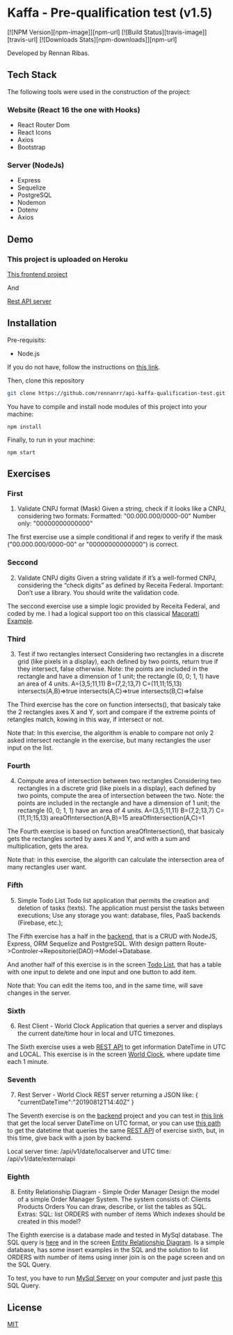 # Kaffa - Pre-qualification test (v1.5)

[![NPM Version][npm-image]][npm-url]
[![Build Status][travis-image]][travis-url]
[![Downloads Stats][npm-downloads]][npm-url]

Developed by Rennan Ribas.

## Tech Stack

The following tools were used in the construction of the project:

### Website (React 16 the one with Hooks)
- React Router Dom
- React Icons
- Axios
- Bootstrap

### Server (NodeJs)
- Express
- Sequelize
- PostgreSQL
- Nodemon
- Dotenv
- Axios


## Demo
### This project is uploaded on Heroku
[This frontend project](https://app-kaffa-test.herokuapp.com/)

And

[Rest API server](https://api-kaffa-test.herokuapp.com/)


## Installation

Pre-requisits:
- Node.js

If you do not have, follow the instructions on [this link](https://nodejs.org/en/download/).

Then, clone this repository

```bash
git clone https://github.com/rennanrr/api-kaffa-qualification-test.git

```
You have to compile and install node modules of this project into your machine:
```
npm install 
```
Finally, to run in your machine:
```
npm start
```

## Exercises

### First
1) Validate CNPJ format (Mask)
Given a string, check if it looks like a CNPJ, considering two formats: Formatted:
"00.000.000/0000-00"
Number only:
"00000000000000"


The first exercise use a simple conditional if and regex to verify if the mask ("00.000.000/0000-00" or "00000000000000") is correct.

### Seccond
2) Validate CNPJ digits
Given a string validate if it’s a well-formed CNPJ, considering the “check digits” as defined by Receita Federal.
Important: Don’t use a library. You should write the validation code.


The seccond exercise use a simple logic provided by Receita Federal, and coded by me. I had a logical support too on this classical [Macoratti Example](http://www.macoratti.net/11/09/c_val1.htm).

### Third
3) Test if two rectangles intersect
Considering two rectangles in a discrete grid (like pixels in a display), each defined by two points, return true if they intersect, false otherwise.
Note: the points are included in the rectangle and have a dimension of 1 unit; the rectangle (0, 0; 1, 1) have an area of 4 units.
A=(3,5;11,11) 
B=(7,2;13,7) 
C=(11,11;15,13) 
intersects(A,B)=>true 
intersects(A,C)=>true 
intersects(B,C)=>false


The Third exercise has the core on function intersects(), that basicaly take the 2 rectangles axes X and Y, sort and compare if the extreme points of retangles match, kowing in this way, if intersect or not.

Note that: In this exercise, the algorithm is enable to compare not only 2 asked intersect rectangle in the exercise, but many rectangles the user input on the list.

### Fourth
4) Compute area of intersection between two rectangles
Considering two rectangles in a discrete grid (like pixels in a display), each defined by two points, compute the area of intersection between the two.
Note: the points are included in the rectangle and have a dimension of 1 unit; the rectangle (0, 0; 1, 1) have an area of 4 units.
A=(3,5;11,11) B=(7,2;13,7) C=(11,11;15,13)
areaOfIntersection(A,B)=15 
areaOfIntersection(A,C)=1


The Fourth exercise is based on function areaOfIntersection(), that basicaly gets the rectangles sorted by axes X and Y, and with a sum and multiplication, gets the area.

Note that: in this exercise, the algorith can calculate the intersection area of many rectangles user want.

### Fifth
5) Simple Todo List
Todo list application that permits the creation and deletion of tasks (texts).
The application must persist the tasks between executions;
Use any storage you want: database, files, PaaS backends (Firebase, etc.);


The Fifth exercise has a half in the [backend](https://github.com/rennanrr/api-kaffa-qualification-test), that is a CRUD with NodeJS, Express, ORM Sequelize and PostgreSQL. 
With design pattern Route->Controler->Repositorie(DAO)->Model->Database.

And another half of this exercise is in the screen [Todo List](https://app-kaffa-test.herokuapp.com/#/todolist), that has a table with one input to delete and one input and one button to add item.

Note that: You can edit the items too, and in the same time, will save changes in the server.

### Sixth
6) Rest Client - World Clock
Application that queries a server and displays the current date/time hour in local and UTC timezones. 


The Sixth exercise uses a web [REST API](https://worldtimeapi.org/api/) to get information DateTime in UTC and LOCAL.
This exercise is in the screen [World Clock](https://app-kaffa-test.herokuapp.com/#/worldclock), where update time each 1 minute.

### Seventh
7) Rest Server - World Clock
REST server returning a JSON like: { "currentDateTime":"2019­08­12T14:40Z" }

The Seventh exercise is on the [backend](https://github.com/rennanrr/api-kaffa-qualification-test) project and you can test in [this link](https://api-kaffa-test.herokuapp.com/api/v1/date/localserver) that get the local server DateTime on UTC format, or you can use [this path](https://api-kaffa-test.herokuapp.com/api/v1/date/externalapi) to get the datetime that queries the same [REST API](https://worldtimeapi.org/api/) of exercise sixth, but, in this time, give back with a json by backend.

Local server time: /api/v1/date/localserver
and
UTC time: /api/v1/date/externalapi

### Eighth
8) Entity Relationship Diagram - Simple Order Manager
Design the model of a simple Order Manager System. The system consists of:
Clients Products Orders
You can draw, describe, or list the tables as SQL. Extras:
SQL: list ORDERS with number of items
Which indexes should be created in this model?


The Eighth exercise is a database made and tested in MySql database. The SQL query is [here](https://github.com/rennanrr/app-kaffa-qualification-test/blob/master/src/Assets/OMS-KAFFA.sql) and in the screen [Entity Relationship Diagram](https://app-kaffa-test.herokuapp.com/#/entitydiagram).
Is a simple database, has some insert examples in the SQL and the solution to list ORDERS with number of items using inner join is on the page screen and on the SQL Query.

To test, you have to run [MySql Server](https://dev.mysql.com/downloads/mysql/) on your computer and just paste [this](https://github.com/rennanrr/app-kaffa-qualification-test/blob/master/src/Assets/OMS-KAFFA.sql) SQL Query.


## License
[MIT](https://choosealicense.com/licenses/mit/)